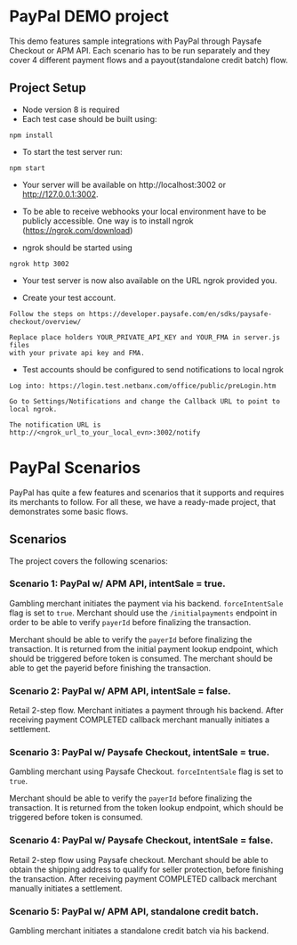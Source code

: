 # PayPal DEMO project
This demo features sample integrations with PayPal through Paysafe Checkout or APM API. Each scenario has to be run separately
and they cover 4 different payment flows and a payout(standalone credit batch) flow.  

## Project Setup
* Node version 8 is required
* Each test case should be built using:

```
npm install
```

* To start the test server run:

```
npm start
```

* Your server will be available on http://localhost:3002 or http://127.0.0.1:3002.

* To be able to receive webhooks your local environment have to be publicly accessible. One way is to install ngrok (https://ngrok.com/download)
* ngrok should be started using

```
ngrok http 3002
```

* Your test server is now also available on the URL ngrok provided you.

* Create your test account.
 
```
Follow the steps on https://developer.paysafe.com/en/sdks/paysafe-checkout/overview/

Replace place holders YOUR_PRIVATE_API_KEY and YOUR_FMA in server.js files 
with your private api key and FMA.
```

* Test accounts should be configured to send notifications to local ngrok

```
Log into: https://login.test.netbanx.com/office/public/preLogin.htm

Go to Settings/Notifications and change the Callback URL to point to local ngrok.

The notification URL is http://<ngrok_url_to_your_local_evn>:3002/notify
```

# PayPal Scenarios

PayPal has quite a few features and scenarios that it supports and requires its merchants to follow. For all these, we have a ready-made project, that demonstrates some basic flows.

## Scenarios

The project covers the following scenarios:

### Scenario 1: PayPal w/ APM API, intentSale = true. 
Gambling merchant initiates the payment via his backend. <code>forceIntentSale</code> flag is set to <code>true</code>. Merchant should use the <code>/initialpayments</code> endpoint in order to be able to verify <code>payerId</code> before finalizing the transaction.

Merchant should be able to verify the <code>payerId</code> before finalizing the transaction. It is returned from the initial payment lookup endpoint, which should be triggered before token is consumed. The merchant should be able to get the payerid before finishing the transaction.

### Scenario 2: PayPal w/ APM API, intentSale = false. 
Retail 2-step flow. Merchant initiates a payment through his backend. After receiving payment COMPLETED callback merchant manually initiates a settlement.

### Scenario 3: PayPal w/ Paysafe Checkout, intentSale = true.
Gambling merchant using Paysafe Checkout. <code>forceIntentSale</code> flag is set to <code>true</code>.
  
Merchant should be able to verify the <code>payerId</code> before finalizing the transaction. It is returned from the token lookup endpoint, which should be triggered before token is consumed.

### Scenario 4: PayPal w/ Paysafe Checkout, intentSale = false.
Retail 2-step flow using Paysafe checkout. Merchant should be able to obtain the shipping address to qualify for seller protection, before finishing the transaction. After receiving payment COMPLETED callback merchant manually initiates a settlement.

### Scenario 5: PayPal w/ APM API, standalone credit batch.
Gambling merchant initiates a standalone credit batch via his backend.